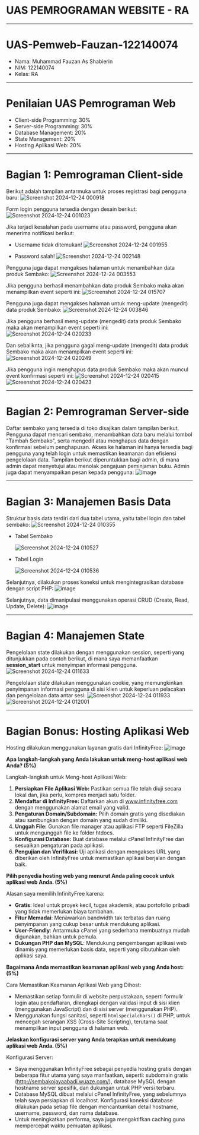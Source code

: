 # UAS PEMROGRAMAN WEBSITE - RA
---

# UAS-Pemweb-Fauzan-122140074
- Nama: Muhammad Fauzan As Shabierin
- NIM: 122140074
- Kelas: RA
---

# Penilaian UAS Pemrograman Web
- Client-side Programming: 30%
- Server-side Programming: 30%
- Database Management: 20%
- State Management: 20%
- Hosting Aplikasi Web: 20%
---

# Bagian 1: Pemrograman Client-side
Berikut adalah tampilan antarmuka untuk proses registrasi bagi pengguna baru:
![Screenshot 2024-12-24 000918](https://github.com/user-attachments/assets/efc5058b-26d8-4967-adfa-f63fa4a1ddcb)

Form login pengguna tersedia dengan desain berikut:
![Screenshot 2024-12-24 001023](https://github.com/user-attachments/assets/dbffd173-2ffe-48a4-9398-84f4acc268f3)

Jika terjadi kesalahan pada username atau password, pengguna akan menerima notifikasi berikut:
- Username tidak ditemukan!
  ![Screenshot 2024-12-24 001955](https://github.com/user-attachments/assets/eec965b1-3468-4c3d-acd4-344dec19c606)

- Password salah!
  ![Screenshot 2024-12-24 002148](https://github.com/user-attachments/assets/2f0ca8af-f756-4a73-9162-f877aee0e324)

Pengguna juga dapat mengakses halaman untuk menambahkan data produk Sembako:
![Screenshot 2024-12-24 003553](https://github.com/user-attachments/assets/a3ebf14d-66ef-45bc-b3bf-207297d997fb)

Jika pengguna berhasil menambahkan data produk Sembako maka akan menampilkan event seperti ini:
![Screenshot 2024-12-24 015707](https://github.com/user-attachments/assets/e2c7acac-97db-48ea-98a3-4851d54e45d9)

Pengguna juga dapat mengakses halaman untuk meng-update (mengedit) data produk Sembako:
![Screenshot 2024-12-24 003846](https://github.com/user-attachments/assets/05f96613-9716-4905-8f05-730771a2d5d6)

Jika pengguna berhasil meng-update (mengedit) data produk Sembako maka akan menampilkan event seperti ini:
![Screenshot 2024-12-24 020233](https://github.com/user-attachments/assets/c1a1263d-ee21-4c80-94eb-d644a64f898d)

Dan sebaliknta, jika pengguna gagal meng-update (mengedit) data produk Sembako maka akan menampilkan event seperti ini:
![Screenshot 2024-12-24 020249](https://github.com/user-attachments/assets/ce529de2-5948-4553-90cb-0e71a159d489)

Jika pengguna ingin menghapus data produk Sembako maka akan muncul event konfirmasi seperti ini:
![Screenshot 2024-12-24 020415](https://github.com/user-attachments/assets/f2ee4320-1c44-4911-901f-9922a38ea9dc)
![Screenshot 2024-12-24 020423](https://github.com/user-attachments/assets/27247b84-7516-49ab-8fcf-caf1bb23bd01)

---

# Bagian 2: Pemrograman Server-side
Daftar sembako yang tersedia di toko disajikan dalam tampilan berikut. Pengguna dapat mencari sembako, menambahkan data baru melalui tombol "Tambah Sembako", serta mengedit atau menghapus data dengan konfirmasi sebelum penghapusan. Akses ke halaman ini hanya tersedia bagi pengguna yang telah login untuk memastikan keamanan dan efisiensi pengelolaan data.
Tampilan berikut diperuntukkan bagi admin, di mana admin dapat menyetujui atau menolak pengajuan peminjaman buku. Admin juga dapat menyampaikan pesan kepada pengguna:
![image](https://github.com/user-attachments/assets/4cd81f29-22bc-4beb-825b-8f7d50d31c21)

---

# Bagian 3: Manajemen Basis Data
Struktur basis data terdiri dari dua tabel utama, yaitu tabel login dan tabel sembako:
![Screenshot 2024-12-24 010355](https://github.com/user-attachments/assets/17dd9879-11d8-4cab-8600-11ec98952293)

- Tabel Sembako
  
  ![Screenshot 2024-12-24 010527](https://github.com/user-attachments/assets/e862dd33-6a03-4b32-b92c-77ec53c0465a)

- Tabel Login
  
  ![Screenshot 2024-12-24 010536](https://github.com/user-attachments/assets/3ae15ad3-ca5e-46f1-874e-264f5ac052dd)

Selanjutnya, dilakukan proses koneksi untuk mengintegrasikan database dengan script PHP:
![image](https://github.com/user-attachments/assets/9dee0a3f-afd7-435d-91ac-7999ae596153)

Selanjutnya, data dimanipulasi menggunakan operasi CRUD (Create, Read, Update, Delete):
![image](https://github.com/user-attachments/assets/efe95526-e49f-4562-b9e2-a5d6bfaa2ef8)

---

# Bagian 4: Manajemen State
Pengelolaan state dilakukan dengan menggunakan session, seperti yang ditunjukkan pada contoh berikut, di mana saya memanfaatkan **session_start** untuk menyimpan informasi pengguna.
![Screenshot 2024-12-24 011633](https://github.com/user-attachments/assets/edd1c40a-1b0d-4f1d-9f6d-22239ed5b137)

Pengelolaan state dilakukan menggunakan cookie, yang memungkinkan penyimpanan informasi pengguna di sisi klien untuk keperluan pelacakan dan pengelolaan data antar sesi:
![Screenshot 2024-12-24 011933](https://github.com/user-attachments/assets/66705cf0-faf3-40b4-8e8a-d29c4479eed6)
![Screenshot 2024-12-24 012001](https://github.com/user-attachments/assets/c008ca73-465b-4f3c-8878-49071bb7197d)

---

# Bagian Bonus: Hosting Aplikasi Web
Hosting dilakukan menggunakan layanan gratis dari InfinityFree:
![image](https://github.com/user-attachments/assets/25b90ebe-2470-467b-964c-0633d5540c4a)

**Apa langkah-langkah yang Anda lakukan untuk meng-host aplikasi web Anda? (5%)**

Langkah-langkah untuk Meng-host Aplikasi Web:
1. **Persiapkan File Aplikasi Web:** Pastikan semua file telah diuji secara lokal dan, jika perlu, kompres menjadi satu folder.
2. **Mendaftar di InfinityFree:** Daftarkan akun di www.infinityfree.com dengan menggunakan alamat email yang valid.
3. **Pengaturan Domain/Subdomain:** Pilih domain gratis yang disediakan atau sambungkan dengan domain yang sudah dimiliki.
4. **Unggah File:** Gunakan file manager atau aplikasi FTP seperti FileZilla untuk mengunggah file ke folder htdocs.
5. **Konfigurasi Database:** Buat database melalui cPanel InfinityFree dan sesuaikan pengaturan pada aplikasi.
6. **Pengujian dan Verifikasi:** Uji aplikasi dengan mengakses URL yang diberikan oleh InfinityFree untuk memastikan aplikasi berjalan dengan baik.

**Pilih penyedia hosting web yang menurut Anda paling cocok untuk aplikasi web Anda. (5%)**

Alasan saya memilih InfinityFree karena:
- **Gratis**: Ideal untuk proyek kecil, tugas akademik, atau portofolio pribadi yang tidak memerlukan biaya tambahan.
- **Fitur Memadai**: Menawarkan bandwidth tak terbatas dan ruang penyimpanan yang cukup besar untuk mendukung aplikasi.
- **User-Friendly**: Antarmuka cPanel yang sederhana membuatnya mudah digunakan, bahkan untuk pemula.
- **Dukungan PHP dan MySQL**: Mendukung pengembangan aplikasi web dinamis yang memerlukan basis data, seperti yang dibutuhkan oleh aplikasi saya.

**Bagaimana Anda memastikan keamanan aplikasi web yang Anda host: (5%)**

Cara Memastikan Keamanan Aplikasi Web yang Dihost:
- Memastikan setiap formulir di website perpustakaan, seperti formulir login atau pendaftaran, dilengkapi dengan validasi input di sisi klien (menggunakan JavaScript) dan di sisi server (menggunakan PHP).
- Menggunakan fungsi sanitasi, seperti `htmlspecialchars()` di PHP, untuk mencegah serangan XSS (Cross-Site Scripting), terutama saat menampilkan input pengguna di halaman web.

**Jelaskan konfigurasi server yang Anda terapkan untuk mendukung aplikasi web Anda. (5%)**

Konfigurasi Server:
- Saya menggunakan InfinityFree sebagai penyedia hosting gratis dengan beberapa fitur utama yang saya manfaatkan, seperti: subdomain gratis (http://sembakojayaabadi.wuaze.com/), database MySQL dengan hostname server spesifik, dan dukungan untuk PHP versi terbaru.
- Database MySQL dibuat melalui cPanel InfinityFree, yang sebelumnya telah saya persiapkan di localhost. Konfigurasi koneksi database dilakukan pada setiap file dengan mencantumkan detail hostname, username, password, dan nama database.
- Untuk meningkatkan performa, saya juga mengaktifkan caching guna mempercepat waktu pemuatan aplikasi.

